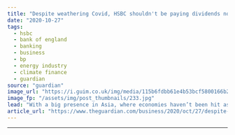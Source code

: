 ```yaml
---
title: "Despite weathering Covid, HSBC shouldn't be paying dividends now | Larry Elliott"
date: "2020-10-27"
tags: 
  - hsbc
  - bank of england
  - banking
  - business
  - bp
  - energy industry
  - climate finance
  - guardian
source: "guardian"
image_url: "https://i.guim.co.uk/img/media/115b6fdbb61e4b53bcf5800166b276b9f4d2547e/0_274_4108_2463/master/4108.jpg?width=460&quality=85&auto=format&fit=max&s=6860f5a8e8662089693511a3d0b13bc7"
image_fp: "/assets/img/post_thumbnails/233.jpg"
lead: "With a big presence in Asia, where economies haven’t been hit as hard, the bank is feeling optimisticWith Covid-19 cases surging across much of the developed world, it is a brave call to say that the worst of the pandemic is over. That, though, is th..."
article_url: "https://www.theguardian.com/business/2020/oct/27/despite-weathering-covid-hsbc-shouldnt-be-paying-dividends-now"
---
```


---
